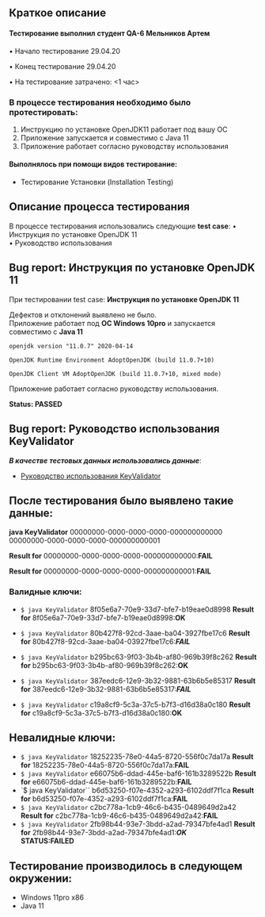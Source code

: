 ## Краткое описание
#### Тестирование выполнил студент QA-6 Мельников Артем

•  Начало тестирование 29.04.20 

•  Конец тестирование 29.04.20

•  На тестирование затрачено: <1 час>

### В процессе тестирования необходимо было протестировать:
1.  Инструкцию по установке OpenJDK11 работает под вашу ОС
2.  Приложение запускается и совместимо с Java 11
3.  Приложение работает согласно руководству использования
#### Выполнялось при помощи видов тестирование:
* Тестирование Установки (Installation Testing)

## Описание процесса тестирования

В процессе тестирования использовались следующие **test case**:
•  Инструкция по установке OpenJDK 11  
•  Руководство использования               

## Bug report: Инструкция по установке OpenJDK 11
При тестировании test case: 
**Инструкция по установке OpenJDK 11**

Дефектов и отклонений выявлено не было.  
Приложение работает под **OC Windows 10pro** и запускается совместимо с **Java 11**

`openjdk version "11.0.7" 2020-04-14`

`OpenJDK Runtime Environment AdoptOpenJDK (build 11.0.7+10)`

`OpenJDK Client VM AdoptOpenJDK (build 11.0.7+10, mixed mode)`

Приложение работает согласно руководству использования.

**Status: PASSED**

## Bug report: Руководство использования  KeyValidator
***В качестве тестовых данных использовались данные***:
* [Руководство использования KeyValidator](<https://github.com/netology-code/javaqa-homeworks/blob/master/intro/user-manual.md>)

## После тестирования было выявлено такие данные:

**java KeyValidator** 00000000-0000-0000-0000-000000000000 00000000-0000-0000-0000-000000000001

**Result for** 00000000-0000-0000-0000-000000000000:**FAIL**

**Result for** 00000000-0000-0000-0000-000000000001:**FAIL**
### Валидные ключи:
* `$ java KeyValidator` 8f05e6a7-70e9-33d7-bfe7-b19eae0d8998
**Result for** 8f05e6a7-70e9-33d7-bfe7-b19eae0d8998:**OK**

* `$ java KeyValidator` 80b427f8-92cd-3aae-ba04-3927fbe17c6
**Result for** 80b427f8-92cd-3aae-ba04-03927fbe17c6:***FAIL***

* `$ java KeyValidator` b295bc63-9f03-3b4b-af80-969b39f8c262
**Result for** b295bc63-9f03-3b4b-af80-969b39f8c262:**OK**

* `$ java KeyValidator` 387eedc6-12e9-3b32-9881-63b6b5e85317
**Result for** 387eedc6-12e9-3b32-9881-63b6b5e85317:***FAIL***

* `$ java KeyValidator` c19a8cf9-5c3a-37c5-b7f3-d16d38a0c180
**Result for** c19a8cf9-5c3a-37c5-b7f3-d16d38a0c180:**OK**
## Невалидные ключи:
* `$ java KeyValidator` 18252235-78e0-44a5-8720-556f0c7da17a
**Result for** 18252235-78e0-44a5-8720-556f0c7da17a:**FAIL**
* `$ java KeyValidator` e66075b6-ddad-445e-baf6-161b3289522b
**Result for** e66075b6-ddad-445e-baf6-161b3289522b:**FAIL**
* `$ java KeyValidator`` b6d53250-f07e-4352-a293-6102ddf7f1ca
**Result for** b6d53250-f07e-4352-a293-6102ddf7f1ca:**FAIL**
* `$ java KeyValidator` c2bc778a-1cb9-46c6-b435-0489649d2a42
**Result for** c2bc778a-1cb9-46c6-b435-0489649d2a42:**FAIL**
* `$ java KeyValidator` 2fb98b44-93e7-3bdd-a2ad-79347bfe4ad1
**Result for** 2fb98b44-93e7-3bdd-a2ad-79347bfe4ad1:***OK***        
**STATUS:FAILED**

## Тестирование производилось в следующем окружении:
* Windows 11pro x86
* Java 11
